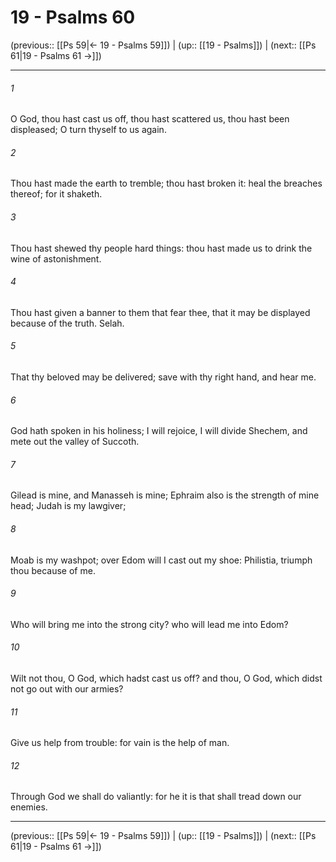 # 19 - Psalms 60

(previous:: [[Ps 59|← 19 - Psalms 59]]) | (up:: [[19 - Psalms]]) | (next:: [[Ps 61|19 - Psalms 61 →]])

***


###### 1 
O God, thou hast cast us off, thou hast scattered us, thou hast been displeased; O turn thyself to us again. 

###### 2 
Thou hast made the earth to tremble; thou hast broken it: heal the breaches thereof; for it shaketh. 

###### 3 
Thou hast shewed thy people hard things: thou hast made us to drink the wine of astonishment. 

###### 4 
Thou hast given a banner to them that fear thee, that it may be displayed because of the truth. Selah. 

###### 5 
That thy beloved may be delivered; save with thy right hand, and hear me. 

###### 6 
God hath spoken in his holiness; I will rejoice, I will divide Shechem, and mete out the valley of Succoth. 

###### 7 
Gilead is mine, and Manasseh is mine; Ephraim also is the strength of mine head; Judah is my lawgiver; 

###### 8 
Moab is my washpot; over Edom will I cast out my shoe: Philistia, triumph thou because of me. 

###### 9 
Who will bring me into the strong city? who will lead me into Edom? 

###### 10 
Wilt not thou, O God, which hadst cast us off? and thou, O God, which didst not go out with our armies? 

###### 11 
Give us help from trouble: for vain is the help of man. 

###### 12 
Through God we shall do valiantly: for he it is that shall tread down our enemies.

***

(previous:: [[Ps 59|← 19 - Psalms 59]]) | (up:: [[19 - Psalms]]) | (next:: [[Ps 61|19 - Psalms 61 →]])
